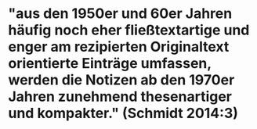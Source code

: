 # "aus den 1950er und 60er Jahren häufig noch eher fließtextartige und enger am rezipierten Originaltext orientierte Einträge umfassen, werden die Notizen ab den 1970er Jahren zunehmend thesenartiger und kompakter." (Schmidt 2014:3)